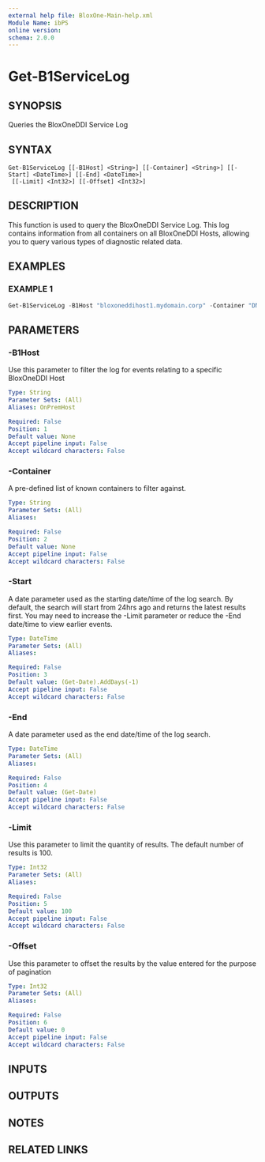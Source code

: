 ```yaml
---
external help file: BloxOne-Main-help.xml
Module Name: ibPS
online version:
schema: 2.0.0
---
```


# Get-B1ServiceLog

## SYNOPSIS
Queries the BloxOneDDI Service Log

## SYNTAX

```
Get-B1ServiceLog [[-B1Host] <String>] [[-Container] <String>] [[-Start] <DateTime>] [[-End] <DateTime>]
 [[-Limit] <Int32>] [[-Offset] <Int32>]
```

## DESCRIPTION
This function is used to query the BloxOneDDI Service Log.
This log contains information from all containers on all BloxOneDDI Hosts, allowing you to query various types of diagnostic related data.

## EXAMPLES

### EXAMPLE 1
```powershell
Get-B1ServiceLog -B1Host "bloxoneddihost1.mydomain.corp" -Container "DNS" -Start (Get-Date).AddHours(-2)
```

## PARAMETERS

### -B1Host
Use this parameter to filter the log for events relating to a specific BloxOneDDI Host

```yaml
Type: String
Parameter Sets: (All)
Aliases: OnPremHost

Required: False
Position: 1
Default value: None
Accept pipeline input: False
Accept wildcard characters: False
```

### -Container
A pre-defined list of known containers to filter against.

```yaml
Type: String
Parameter Sets: (All)
Aliases:

Required: False
Position: 2
Default value: None
Accept pipeline input: False
Accept wildcard characters: False
```

### -Start
A date parameter used as the starting date/time of the log search.
By default, the search will start from 24hrs ago and returns the latest results first.
You may need to increase the -Limit parameter or reduce the -End date/time to view earlier events.

```yaml
Type: DateTime
Parameter Sets: (All)
Aliases:

Required: False
Position: 3
Default value: (Get-Date).AddDays(-1)
Accept pipeline input: False
Accept wildcard characters: False
```

### -End
A date parameter used as the end date/time of the log search.

```yaml
Type: DateTime
Parameter Sets: (All)
Aliases:

Required: False
Position: 4
Default value: (Get-Date)
Accept pipeline input: False
Accept wildcard characters: False
```

### -Limit
Use this parameter to limit the quantity of results.
The default number of results is 100.

```yaml
Type: Int32
Parameter Sets: (All)
Aliases:

Required: False
Position: 5
Default value: 100
Accept pipeline input: False
Accept wildcard characters: False
```

### -Offset
Use this parameter to offset the results by the value entered for the purpose of pagination

```yaml
Type: Int32
Parameter Sets: (All)
Aliases:

Required: False
Position: 6
Default value: 0
Accept pipeline input: False
Accept wildcard characters: False
```

## INPUTS

## OUTPUTS

## NOTES

## RELATED LINKS
